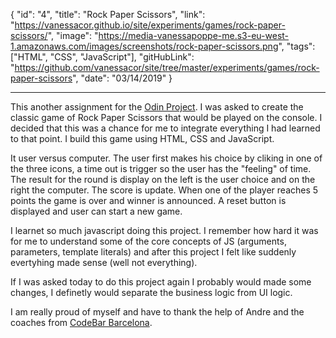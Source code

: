 {
"id": "4",
"title": "Rock Paper Scissors",
"link": "https://vanessacor.github.io/site/experiments/games/rock-paper-scissors/",
"image": "https://media-vanessapoppe-me.s3-eu-west-1.amazonaws.com/images/screenshots/rock-paper-scissors.png",
"tags": ["HTML", "CSS", "JavaScript"],
"gitHubLink": "https://github.com/vanessacor/site/tree/master/experiments/games/rock-paper-scissors",
"date": "03/14/2019"
}

---

This another assignment for the [Odin Project](https://www.theodinproject.com/courses/web-development-101). I was asked to create the classic game of Rock Paper Scissors that would be played on the console. I decided that this was a chance for me to integrate everything I had learned to that point. I build this game using HTML, CSS and JavaScript.

It user versus computer. The user first makes his choice by cliking in one of the three icons, a time out is trigger so the user has the "feeling" of time. The result for the round is display on the left is the user choice and on the right the computer. The score is update. When one of the player reaches 5 points the game is over and winner is announced. A reset button is displayed and user can start a new game.

I learnet so much javascript doing this project. I remember how hard it was for me to understand some of the core concepts of JS (arguments, parameters, template literals) and after this project I felt like suddenly evertyhing made sense (well not everything).

If I was asked today to do this project again I probably would made some changes, I definetly would separate the business logic from UI logic.

I am really proud of myself and have to thank the help of Andre and the coaches from [CodeBar Barcelona](https://codebar.io/barcelona).
